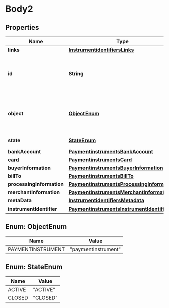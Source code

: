 
# Body2

## Properties
Name | Type | Description | Notes
------------ | ------------- | ------------- | -------------
**links** | [**InstrumentidentifiersLinks**](InstrumentidentifiersLinks.md) |  |  [optional]
**id** | **String** | Unique identification number assigned by CyberSource to the submitted request. |  [optional]
**object** | [**ObjectEnum**](#ObjectEnum) | Describes type of token. For example: customer, paymentInstrument or instrumentIdentifier. |  [optional]
**state** | [**StateEnum**](#StateEnum) | Current state of the token. |  [optional]
**bankAccount** | [**PaymentinstrumentsBankAccount**](PaymentinstrumentsBankAccount.md) |  |  [optional]
**card** | [**PaymentinstrumentsCard**](PaymentinstrumentsCard.md) |  |  [optional]
**buyerInformation** | [**PaymentinstrumentsBuyerInformation**](PaymentinstrumentsBuyerInformation.md) |  |  [optional]
**billTo** | [**PaymentinstrumentsBillTo**](PaymentinstrumentsBillTo.md) |  |  [optional]
**processingInformation** | [**PaymentinstrumentsProcessingInformation**](PaymentinstrumentsProcessingInformation.md) |  |  [optional]
**merchantInformation** | [**PaymentinstrumentsMerchantInformation**](PaymentinstrumentsMerchantInformation.md) |  |  [optional]
**metaData** | [**InstrumentidentifiersMetadata**](InstrumentidentifiersMetadata.md) |  |  [optional]
**instrumentIdentifier** | [**PaymentinstrumentsInstrumentIdentifier**](PaymentinstrumentsInstrumentIdentifier.md) |  |  [optional]


<a name="ObjectEnum"></a>
## Enum: ObjectEnum
Name | Value
---- | -----
PAYMENTINSTRUMENT | &quot;paymentInstrument&quot;


<a name="StateEnum"></a>
## Enum: StateEnum
Name | Value
---- | -----
ACTIVE | &quot;ACTIVE&quot;
CLOSED | &quot;CLOSED&quot;



